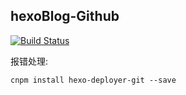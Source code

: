 ## hexoBlog-Github
[![Build Status](https://travis-ci.org/mtianyan/hexoBlog-Github.svg?branch=master)](https://travis-ci.org/mtianyan/hexoBlog-Github)

报错处理:

```
cnpm install hexo-deployer-git --save
```

